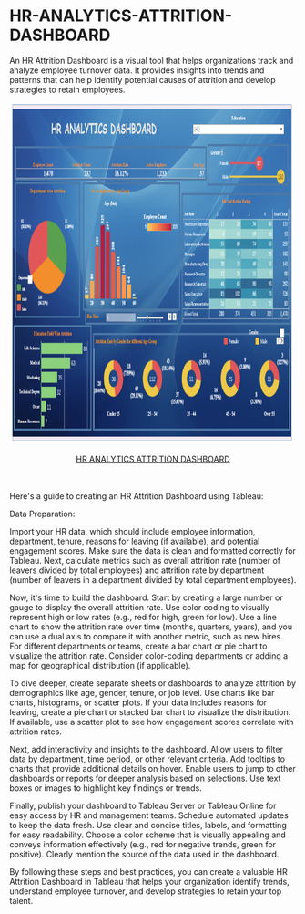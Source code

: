 # HR-ANALYTICS-ATTRITION-DASHBOARD
An HR Attrition Dashboard is a visual tool that helps organizations track and analyze employee turnover data. It provides insights into trends and patterns that can help identify potential causes of attrition and develop strategies to retain employees.<br>

<img src="https://github.com/i-am-rohit/HR-ANALYTICS-ATTRITION-DASHBOARD/blob/main/hr%20dashboard.png?raw=true"  width="1200" height="600"><br>
<center><a href = "https://public.tableau.com/app/profile/rohit.gusain/viz/HRANALYTICSATTRITIONDASHBOARD_16926055275600/Dashboard1"> HR ANALYTICS ATTRITION DASHBOARD</a></center>

<br><br>
Here's a guide to creating an HR Attrition Dashboard using Tableau:

Data Preparation:

Import your HR data, which should include employee information, department, tenure, reasons for leaving (if available), and potential engagement scores. Make sure the data is clean and formatted correctly for Tableau. Next, calculate metrics such as overall attrition rate (number of leavers divided by total employees) and attrition rate by department (number of leavers in a department divided by total department employees).

Now, it's time to build the dashboard. Start by creating a large number or gauge to display the overall attrition rate. Use color coding to visually represent high or low rates (e.g., red for high, green for low). Use a line chart to show the attrition rate over time (months, quarters, years), and you can use a dual axis to compare it with another metric, such as new hires. For different departments or teams, create a bar chart or pie chart to visualize the attrition rate. Consider color-coding departments or adding a map for geographical distribution (if applicable).

To dive deeper, create separate sheets or dashboards to analyze attrition by demographics like age, gender, tenure, or job level. Use charts like bar charts, histograms, or scatter plots. If your data includes reasons for leaving, create a pie chart or stacked bar chart to visualize the distribution. If available, use a scatter plot to see how engagement scores correlate with attrition rates.

Next, add interactivity and insights to the dashboard. Allow users to filter data by department, time period, or other relevant criteria. Add tooltips to charts that provide additional details on hover. Enable users to jump to other dashboards or reports for deeper analysis based on selections. Use text boxes or images to highlight key findings or trends.

Finally, publish your dashboard to Tableau Server or Tableau Online for easy access by HR and management teams. Schedule automated updates to keep the data fresh. Use clear and concise titles, labels, and formatting for easy readability. Choose a color scheme that is visually appealing and conveys information effectively (e.g., red for negative trends, green for positive). Clearly mention the source of the data used in the dashboard.

By following these steps and best practices, you can create a valuable HR Attrition Dashboard in Tableau that helps your organization identify trends, understand employee turnover, and develop strategies to retain your top talent.
